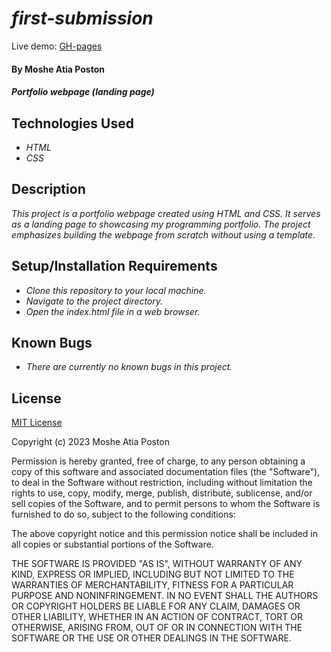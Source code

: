 # _first-submission_

Live demo: [GH-pages](https://object-ions.github.io/first-submission/index.html)

#### By **Moshe Atia Poston**

#### _Portfolio webpage (landing page)_

## Technologies Used

* _HTML_
* _CSS_

## Description

_This project is a portfolio webpage created using HTML and CSS. It serves as a landing page to showcasing my programming portfolio. The project emphasizes building the webpage from scratch without using a template._

## Setup/Installation Requirements

* _Clone this repository to your local machine._
* _Navigate to the project directory._
* _Open the index.html file in a web browser._

## Known Bugs

* _There are currently no known bugs in this project._

## License

[MIT License](https://choosealicense.com/licenses/mit/)

Copyright (c) 2023 Moshe Atia Poston

Permission is hereby granted, free of charge, to any person obtaining a copy
of this software and associated documentation files (the "Software"), to deal
in the Software without restriction, including without limitation the rights
to use, copy, modify, merge, publish, distribute, sublicense, and/or sell
copies of the Software, and to permit persons to whom the Software is
furnished to do so, subject to the following conditions:

The above copyright notice and this permission notice shall be included in all
copies or substantial portions of the Software.

THE SOFTWARE IS PROVIDED "AS IS", WITHOUT WARRANTY OF ANY KIND, EXPRESS OR
IMPLIED, INCLUDING BUT NOT LIMITED TO THE WARRANTIES OF MERCHANTABILITY,
FITNESS FOR A PARTICULAR PURPOSE AND NONINFRINGEMENT. IN NO EVENT SHALL THE
AUTHORS OR COPYRIGHT HOLDERS BE LIABLE FOR ANY CLAIM, DAMAGES OR OTHER
LIABILITY, WHETHER IN AN ACTION OF CONTRACT, TORT OR OTHERWISE, ARISING FROM,
OUT OF OR IN CONNECTION WITH THE SOFTWARE OR THE USE OR OTHER DEALINGS IN THE
SOFTWARE.